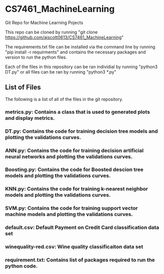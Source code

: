 # CS7461_MachineLearning
Git Repo for Machine Learning Pojects

This repo can be cloned by running "git clone https://github.com/ajscott0613/CS7461_MachineLearning" 

The requirements.txt file can be installed via the command line by running "pip install -r requirments" and contains the necessary packages and version to run the python files.

Each of the files in this repository can be ran individial by running "python3 DT.py" or all files can be ran by running "python3 *.py"

## List of Files

The following is a list of all of the files in the git repository.

### metrics.py:  Contains a class that is used to generated plots and display metrics.

### DT.py:  Contains the code for training decision tree models and  plotting the validations curves.

### ANN.py: Contains the code for training decision artificial neural networks and  plotting the validations curves.

### Boosting.py:  Contains the code for Boosted descion tree models and  plotting the validations curves.

### KNN.py: Contains the code for training k-nearest neighbor models and  plotting the validations curves.

### SVM.py: Contains the code for training support vector machine models and  plotting the validations curves.

### default.csv:  Default Payment on Credit Card classification data set

### winequality-red.csv:  Wine quality classificaiton data set

### requirement.txt:  Contains list of packages required to run the python code.
